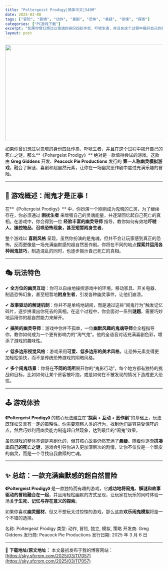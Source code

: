 ```yaml
---
title: "Poltergeist Prodigy|简体中文|549M"
date: 2025-03-08
tags: ["冒险", "剧情", "动作", "喜剧", "恐怖", "悬疑", "惊悚", "探索"]
categories: ["PC游戏下载"]
excerpt: "如果你曾幻想过以鬼魂的身份四处作祟、吓唬生者，并且在这个过程中揭开自己的死亡之谜，那么**《Poltergeist Prodigy》** 绝对是一款值得尝试的游戏。这款由 Greg Giddens 开发、Peacock Pie Productions 发行的 第一人称幽灵模拟游戏，融合了解谜、喜剧和&hellip;"
layout: post
---
```


<img class="aligncenter size-full wp-image-117058" src="https://sky.sfcrom.com/wp-content/uploads/2025/03/2025030806193534.webp" alt="" width="660" height="308" />
<p data-start="45" data-end="234">如果你曾幻想过以鬼魂的身份四处作祟、吓唬生者，并且在这个过程中揭开自己的死亡之谜，那么**《Poltergeist Prodigy》** 绝对是一款值得尝试的游戏。这款由 <strong data-start="131" data-end="147">Greg Giddens</strong> 开发、<strong data-start="151" data-end="178">Peacock Pie Productions</strong> 发行的 <strong data-start="183" data-end="197">第一人称幽灵模拟游戏</strong>，融合了解谜、喜剧和超自然元素，让你在一场幽灵恶作剧中度过充满乐趣的冒险。</p>


<hr data-start="236" data-end="239" />

<h2 data-start="241" data-end="263"><strong data-start="244" data-end="263">👻 游戏概述：闹鬼才是正事！</strong></h2>
<p data-start="264" data-end="422">在**《Poltergeist Prodigy》** 中，你扮演一个刚刚成为鬼魂的亡灵，为了继续存在，你必须通过 <strong data-start="321" data-end="329">困扰生者</strong> 来增强自己的灵魂能量，并逐渐回忆起自己死亡的真相。在游戏中，你会得到一位 <strong data-start="367" data-end="380">经验丰富的幽灵导师</strong> 指导，教你如何有效地<strong data-start="391" data-end="419">吓唬人、操控物品、召唤恐怖现象，甚至短暂附身生者</strong>。</p>
<p data-start="424" data-end="532">整个游戏以 <strong data-start="430" data-end="438">喜剧风格</strong> 呈现，虽然你扮演的是鬼魂，但并不会让玩家感到真正的恐怖，反而更像是一场充满幽默感的超自然恶作剧。你将在不同的地点<strong data-start="495" data-end="510">探索并运用各种闹鬼技巧</strong>，制造混乱的同时，也逐步揭示自己死亡的真相。</p>


<hr data-start="534" data-end="537" />

<h2 data-start="539" data-end="553"><strong data-start="542" data-end="553">🎭 玩法特色</strong></h2>
<p data-start="554" data-end="632">✔ <strong data-start="556" data-end="568">全方位的幽灵互动</strong>：你可以自由地操控游戏中的环境，移动家具、开关电器、制造恐怖幻象，甚至短暂地<strong data-start="606" data-end="614">附身生者</strong>，引发各种幽灵事件，让他们崩溃。</p>
<p data-start="634" data-end="732">✔ <strong data-start="636" data-end="649">故事驱动的解谜机制</strong>：你并不是单纯地胡闹，而是通过这些“闹鬼行为”触发记忆碎片，逐步拼凑出你死去的真相。在这个过程中，你会面对一系列<strong data-start="705" data-end="711">谜题</strong>，需要巧妙地运用你的超自然能力来解开。</p>
<p data-start="734" data-end="825">✔ <strong data-start="736" data-end="747">搞笑的幽灵导师</strong>：游戏中你并不孤单，一位<strong data-start="759" data-end="772">幽默风趣的鬼魂导师</strong>会全程指导你，教你如何成为一个更有影响力的“淘气鬼”。他的全语音对话充满喜剧色彩，增添了游戏的趣味性。</p>
<p data-start="827" data-end="894">✔ <strong data-start="829" data-end="841">低多边形视觉风格</strong>：游戏采用<strong data-start="846" data-end="862">可爱、低多边形的美术风格</strong>，让恐怖元素变得更加轻松愉快，而不是传统恐怖游戏的阴暗风格。</p>
<p data-start="896" data-end="982">✔ <strong data-start="898" data-end="908">多个闹鬼场景</strong>：你将在<strong data-start="912" data-end="921">不同的场所</strong>展开你的“鬼影行动”，每个地方都有独特的挑战和目标，比如如何让某个房客被吓跑，或是如何在不被发现的情况下造成更大恐慌。</p>


<hr data-start="984" data-end="987" />

<h2 data-start="989" data-end="1004"><strong data-start="992" data-end="1004">🕹️ 游戏体验</strong></h2>
<p data-start="1005" data-end="1132"><strong data-start="1005" data-end="1030">《Poltergeist Prodigy》</strong> 的核心玩法建立在“<strong data-start="1040" data-end="1057">探索 + 互动 + 恶作剧</strong>”的基础上，玩法既轻松又具有一定的策略性。你需要观察人类的行为，找到他们最容易受惊吓的点，然后巧妙利用幽灵能力制造超自然现象，达到最佳的“闹鬼”效果。</p>
<p data-start="1134" data-end="1232">虽然游戏的整体基调是喜剧化的，但其核心故事仍然充满了<strong data-start="1160" data-end="1166">悬疑</strong>。随着你逐渐<strong data-start="1172" data-end="1186">拼凑出自己的死亡之谜</strong>，游戏会引导你进入更加深层次的剧情，让你不仅仅是一个顽皮的幽灵，而是一个寻找自我救赎的亡魂。</p>


<hr data-start="1234" data-end="1237" />

<h2 data-start="1239" data-end="1264"><strong data-start="1242" data-end="1264">✨ 总结：一款充满幽默感的超自然冒险</strong></h2>
<p data-start="1265" data-end="1377"><strong data-start="1265" data-end="1290">《Poltergeist Prodigy》</strong> 是一款独特而有趣的游戏，它<strong data-start="1304" data-end="1330">成功地将闹鬼、解谜和故事驱动的冒险融合在一起</strong>，并且用轻松幽默的方式呈现，让玩家在玩乐的同时体验一场<strong data-start="1357" data-end="1376">关于生死、记忆与存在意义的探索</strong>。</p>
<p data-start="1379" data-end="1432">如果你喜欢<strong data-start="1384" data-end="1392">幽灵题材</strong>，但又不想玩太过惊悚的游戏，那么这款<strong data-start="1410" data-end="1420">欢乐闹鬼模拟</strong>将是一个不错的选择。</p>
名称: Poltergeist Prodigy
类型: 动作, 冒险, 独立, 模拟, 策略
开发商: Greg Giddens
发行商: Peacock Pie Productions
发行日期: 2025 年 3 月 6 日

---
📖 **下载地址/原文地址：** 本文最初发布于我的博客网站：[https://sky.sfcrom.com/2025/03/117057](https://sky.sfcrom.com/2025/03/117057)
